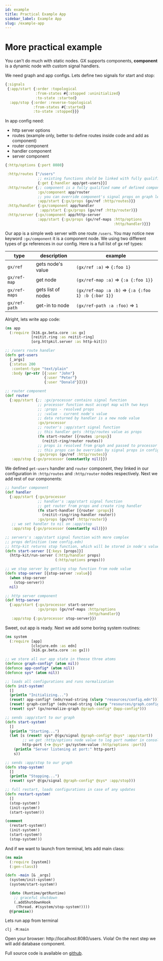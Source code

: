 ```yaml
---
id: example
title: Practical Example App
sidebar_label: Example App
slug: /example-app
---
```


# More practical example

You can't do much with static nodes. GX supports components, **component** is a dynamic node with custom signal handlers.

We need graph and app configs. Lets define two signals for start and stop:

```clojure title="resources/graph.config.edn"
{:signals
 {:app/start {:order :topological
              :from-states #{:stopped :uninitialized}
              :to-state :started}
  :app/stop {:order :reverse-topological
             :from-states #{:started}
             :to-state :stopped}}}
```

In app config need:
- http server options
- routes (example only, better to define routes inside code and add as component)
- router component
- handler component
- server component

```clojure title="resources/config.edn"
{:http/options {:port 8080}

 :http/routes ["/users"
               ;; existing functions shold be linked with fully qualified names
               {:get {:handler app/get-users}}]
 :http/router {;; component is a fully qualified name of defined component
               :gx/component app/router
               ;; you can override component's signal props on graph level
               :app/start {:gx/props (gx/ref :http/routes)}}
 :http/handler {:gx/component app/handler
                :app/start {:gx/props (gx/ref :http/router)}}
 :http/server {:gx/component app/http-server
               :app/start {:gx/props (gx/ref-maps :http/options
                                                  :http/handler)}}}

```
Our app is a simple web server with one route `/users`. You may notice new keyword `:gx/component` it is a component node. We using two different types of gx references in our config. Here is a full list of gx ref types:

| type          | description        | example                                                  |
| ------------- | ------------------ | -------------------------------------------------------- |
| `gx/ref`      | gets node's value  | `(gx/ref :a)` => `{:foo 1}`                              |
| `gx/ref-map`  | get node           | `(gx/ref-map :a)` => `{:a {:foo 1}}`                |
| `gx/ref-maps` | gets list of nodes | `(gx/ref-map :a :b)` => `{:a {:foo 1} :b {:bar 1}}` |
| `gx/ref-path` | get-in to node     | `(gx/ref-path :a :foo)` => `1`                           |

Alright, lets write app code:

```clojure title="src/app.clj"
(ns app
  (:require [k16.gx.beta.core :as gx]
            [reitit.ring :as reitit-ring]
            [org.httpkit.server :as http-kit]))

;; /users route handler
(defn get-users
  [_args]
  {:status 200
   :content-type "text/plain"
   :body (pr-str [{:user "John"}
                  {:user "Peter"}
                  {:user "Donald"}])})

;; router component
(def router
  {:app/start {;; :gx/processor contains signal function
               ;; processor function must accept map with two keys
               ;; :props - resolved props
               ;; :value - current node's value
               ;; data returned by handler is a new node value
               :gx/processor
               ;; router's :app/start signal function
               ;; this handler gets :http/routes value as props
               (fn start-router [{routes :props}]
                 (reitit-ring/router routes))
               ;; props is resolved from graph and passed to processor
               ;; this props can be overriden by signal props in config.edn
               :gx/props (gx/ref :http/routes)}
   :app/stop {:gx/processor (constantly nil)}})
```

We defined `get-users` handler and `router` component, they linked in our configuration in `:http/routes` and `:http/router` nodes respectively. Next we add rest of our components:
```clojure title="src/app.clj"
;; handler component
(def handler
  {:app/start {:gx/processor
               ;; handler's :app/start signal function
               ;; get router from props and create ring handler
               (fn start-handler [{router :props}]
                 (reitit-ring/ring-handler router))
               :gx/props (gx/ref :http/router)}
   ;; we set handler to nil on :app/stop
   :app/stop {:gx/processor (constantly nil)}})

;; servers's :app/start signal function with more complex
;; props definition (see config.edn)
;; http-kit returns stop function, which will be stored in node's value
(defn start-server [{:keys [props]}]
  (http-kit/run-server (:http/handler props)
                       (:http/options props)))

;; we stop server by getting stop function from node value
(defn stop-server [{stop-server :value}]
  (when stop-server
    (stop-server))
  nil)

;; http server component
(def http-server
  {:app/start {:gx/processor start-server
               :gx/props (gx/ref-maps :http/options
                                      :http/handler)}
   :app/stop {:gx/processor stop-server}})
```

Sweet, out app is ready. Next we add some boring system routines:

```clojure title="src/system.clj"
(ns system
  (:require [app]
            [clojure.edn :as edn]
            [k16.gx.beta.core :as gx]))

;; we store all our app state in theese three atoms
(defonce graph-config* (atom nil))
(defonce app-config* (atom nil))
(defonce sys* (atom nil))

;; loads all configurations and runs normalization
(defn init-system!
  []
  (println "Initializing...")
  (reset! app-config* (edn/read-string (slurp "resources/config.edn")))
  (reset! graph-config* (edn/read-string (slurp "resources/graph.config.edn")))
  (reset! sys* (gx/normalize-graph @graph-config* @app-config*)))

;; sends :app/start to our graph
(defn start-system!
  []
  (println "Starting...")
  (let [s (reset! sys* @(gx/signal @graph-config* @sys* :app/start))
        ;; we get :http/options node value to log port number in console
        http-port (-> @sys* gx/system-value :http/options :port)]
    (println "Server listening at port:" http-port)
    s))

;; sends :app/stop to our graph
(defn stop-system!
  []
  (println "Stopping...")
  (reset! sys* @(gx/signal @graph-config* @sys* :app/stop)))

;; full restart, loads configurations in case of any updates
(defn restart-system!
  []
  (stop-system!)
  (init-system!)
  (start-system!))

(comment
  (restart-system!)
  (init-system!)
  (start-system!)
  (stop-system!))
```

And if we want to launch from terminal, lets add main class:

```clojure title="src/main.clj"
(ns main
  (:require [system])
  (:gen-class))

(defn -main [& _args]
  (system/init-system!)
  (system/start-system!)

  (doto (Runtime/getRuntime)
    ;; graceful shutdown
    (.addShutdownHook
     (Thread. #(system/stop-system!))))
  @(promise))

```

Lets run app from terminal
```
clj -M:main
```
Open your browser: http://localhost:8080/users. Viola! On the next step we will add database component.

Full source code is available on [github](https://github.com/kepler16/gx.cljc/tree/gx-v2/example).